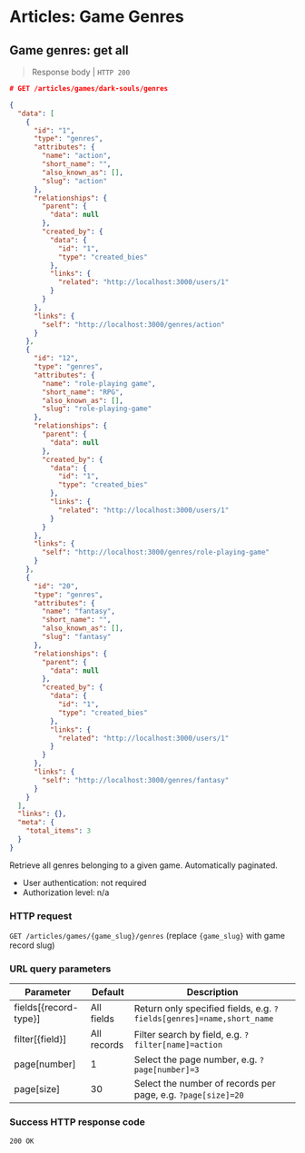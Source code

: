 # <a name="game_genres_intro"></a>Articles: Game Genres

## Game genres: get all

> Response body | `HTTP 200`

```JSON
# GET /articles/games/dark-souls/genres

{
  "data": [
    {
      "id": "1",
      "type": "genres",
      "attributes": {
        "name": "action",
        "short_name": "",
        "also_known_as": [],
        "slug": "action"
      },
      "relationships": {
        "parent": {
          "data": null
        },
        "created_by": {
          "data": {
            "id": "1",
            "type": "created_bies"
          },
          "links": {
            "related": "http://localhost:3000/users/1"
          }
        }
      },
      "links": {
        "self": "http://localhost:3000/genres/action"
      }
    },
    {
      "id": "12",
      "type": "genres",
      "attributes": {
        "name": "role-playing game",
        "short_name": "RPG",
        "also_known_as": [],
        "slug": "role-playing-game"
      },
      "relationships": {
        "parent": {
          "data": null
        },
        "created_by": {
          "data": {
            "id": "1",
            "type": "created_bies"
          },
          "links": {
            "related": "http://localhost:3000/users/1"
          }
        }
      },
      "links": {
        "self": "http://localhost:3000/genres/role-playing-game"
      }
    },
    {
      "id": "20",
      "type": "genres",
      "attributes": {
        "name": "fantasy",
        "short_name": "",
        "also_known_as": [],
        "slug": "fantasy"
      },
      "relationships": {
        "parent": {
          "data": null
        },
        "created_by": {
          "data": {
            "id": "1",
            "type": "created_bies"
          },
          "links": {
            "related": "http://localhost:3000/users/1"
          }
        }
      },
      "links": {
        "self": "http://localhost:3000/genres/fantasy"
      }
    }
  ],
  "links": {},
  "meta": {
    "total_items": 3
  }
}
```

Retrieve all genres belonging to a given game. Automatically paginated.

* User authentication: not required
* Authorization level: n/a

### HTTP request

`GET /articles/games/{game_slug}/genres` (replace `{game_slug}` with game record slug)

### URL query parameters

Parameter | Default | Description
--------- | ------- | -----------
fields[{record-type}] | All fields | Return only specified fields, e.g. `?fields[genres]=name,short_name`
filter[{field}] | All records | Filter search by field, e.g. `?filter[name]=action`
page[number] | 1 | Select the page number, e.g. `?page[number]=3`
page[size] | 30 | Select the number of records per page, e.g. `?page[size]=20`

### Success HTTP response code

`200 OK`
